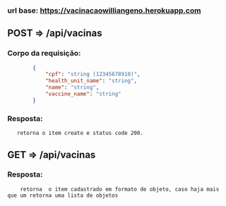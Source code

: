 ### url base: https://vacinacaowilliangeno.herokuapp.com

## POST => /api/vacinas
### Corpo da requisição:

```json
        {
            "cpf": "string (12345678910)",
		    "health_unit_name": "string",
		    "name": "string",
		    "vaccine_name": "string"
        }
```	
### Resposta:

       retorna o item creato e status code 200.
    
## GET => /api/vacinas
### Resposta: 
        retorna  o item cadastrado em formato de objeto, caso haja mais que um retorna uma lista de objetos 



